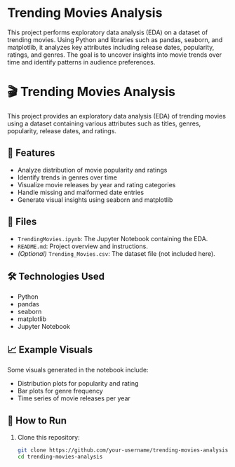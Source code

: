 # Trending Movies Analysis
This project performs exploratory data analysis (EDA) on a dataset of trending movies. Using Python and libraries such as pandas, seaborn, and matplotlib, it analyzes key attributes including release dates, popularity, ratings, and genres. The goal is to uncover insights into movie trends over time and identify patterns in audience preferences.
# 🎬 Trending Movies Analysis

This project provides an exploratory data analysis (EDA) of trending movies using a dataset containing various attributes such as titles, genres, popularity, release dates, and ratings.

## 📌 Features

- Analyze distribution of movie popularity and ratings
- Identify trends in genres over time
- Visualize movie releases by year and rating categories
- Handle missing and malformed date entries
- Generate visual insights using seaborn and matplotlib

## 📂 Files

- `TrendingMovies.ipynb`: The Jupyter Notebook containing the EDA.
- `README.md`: Project overview and instructions.
- *(Optional)* `Trending_Movies.csv`: The dataset file (not included here).

## 🛠️ Technologies Used

- Python
- pandas
- seaborn
- matplotlib
- Jupyter Notebook

## 📈 Example Visuals

Some visuals generated in the notebook include:

- Distribution plots for popularity and rating
- Bar plots for genre frequency
- Time series of movie releases per year

## 🚀 How to Run

1. Clone this repository:
   ```bash
   git clone https://github.com/your-username/trending-movies-analysis.git
   cd trending-movies-analysis
